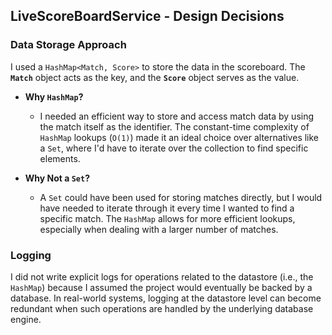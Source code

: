 

## LiveScoreBoardService - Design Decisions

### Data Storage Approach
I used a `HashMap<Match, Score>` to store the data in the scoreboard. The **`Match`** object acts as the key, and the **`Score`** object serves as the value.

- **Why `HashMap`?**
    - I needed an efficient way to store and access match data by using the match itself as the identifier. The constant-time complexity of `HashMap` lookups (`O(1)`) made it an ideal choice over alternatives like a `Set`, where I'd have to iterate over the collection to find specific elements.

- **Why Not a `Set`?**
    - A `Set` could have been used for storing matches directly, but I would have needed to iterate through it every time I wanted to find a specific match. The `HashMap` allows for more efficient lookups, especially when dealing with a larger number of matches.

### Logging
I did not write explicit logs for operations related to the datastore (i.e., the `HashMap`) because I assumed the project would eventually be backed by a database. In real-world systems, logging at the datastore level can become redundant when such operations are handled by the underlying database engine.

